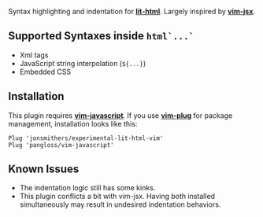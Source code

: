 Syntax highlighting and indentation for
[**lit-html**](https://github.com/Polymer/lit-html). Largely inspired by
[**vim-jsx**](https://github.com/mxw/vim-jsx).

## Supported Syntaxes inside ``html`...` ``
- Xml tags
- JavaScript string interpolation (`${...}`)
- Embedded CSS

## Installation

This plugin requires
[**vim-javascript**](https://github.com/pangloss/vim-javascript). If you use
[**vim-plug**](https://github.com/junegunn/vim-plug) for package management,
installation looks like this:

```vim
Plug 'jonsmithers/experimental-lit-html-vim'
Plug 'pangloss/vim-javascript'
```

## Known Issues

- The indentation logic still has some kinks.
  <!-- The boundaries between js and html (``html`...` `` and `${...}`) are
  rather tricky. -->
- This plugin conflicts a bit with vim-jsx. Having both installed
  simultaneously may result in undesired indentation behaviors.
